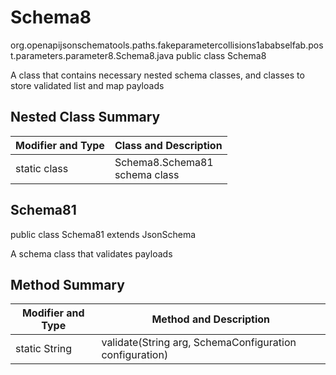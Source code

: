 # Schema8
org.openapijsonschematools.paths.fakeparametercollisions1ababselfab.post.parameters.parameter8.Schema8.java
public class Schema8

A class that contains necessary nested schema classes, and classes to store validated list and map payloads

## Nested Class Summary
| Modifier and Type | Class and Description |
| ----------------- | ---------------------- |
| static class | Schema8.Schema81<br> schema class |

## Schema81
public class Schema81
extends JsonSchema

A schema class that validates payloads

## Method Summary
| Modifier and Type | Method and Description |
| ----------------- | ---------------------- |
| static String | validate(String arg, SchemaConfiguration configuration) |
